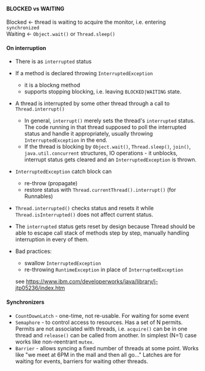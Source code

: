 #### BLOCKED vs WAITING
Blocked <- thread is waiting to acquire the monitor, i.e. entering `synchronized`\
Waiting <- `Object.wait()` or `Thread.sleep()`

#### On interruption
- There is as `interrupted` status
- If a method is declared throwing `InterruptedException`
  - it is a blockng method 
  - supports stopping blocking, i.e. leaving `BLOCKED|WAITING` state.
- A thread is interrupted by some other thread through a call to `Thread.interrupt()`
  - In general, `interrupt()` merely sets the thread's `interrupted` status. The code running in that thread supposed to poll the interrupted status and handle it appropriately, usually throwing `InterruptedException` in the end.
  - If the thread is blocking by `Object.wait()`, `Thread.sleep()`, `join()`, `java.util.concurrent` structures, IO operations - it unblocks, interrupt status gets cleared and an `InterruptedException` is thrown.
- `InterruptedException` catch block can
  - re-throw (propagate)
  - restore status with `Thread.currentThread().interrupt()` (for Runnables)
- `Thread.interrupted()` checks status and resets it while `Thread.isInterrupted()` does not affect current status.
- The `interrupted` status gets reset by design because Thread should be able to escape call stack of methods step by step, manually handling interruption in every of them.
- Bad practices:
  - swallow `InterruptedException`
  - re-throwing `RuntimeException` in place of `InterruptedException`

  see https://www.ibm.com/developerworks/java/library/j-jtp05236/index.htm


#### Synchronizers

- `CountDownLatch` - one-time, not re-usable. For waiting for some event
- `Semaphore` - to control access to resources. Has a set of N permits. Permits are not associated with threads, i.e. `acquire()` can be in one thread and `release()` can be called from another. In simplest (N=1) case works like non-reentrant `mutex`.
- `Barrier` - allows syncing a fixed number of threads at some point. Works like "we meet at 6PM in the mall and then all go..." Latches are for waiting for events, barriers for waiting other threads.